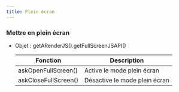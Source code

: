 ```yaml
---
title: Plein écran
---
```


### Mettre en plein écran

- Objet : getARenderJS().getFullScreenJSAPI()

    | Fonction             | Description                   |
    | -------------------- | ----------------------------- |
    | askOpenFullScreen()  | Active le mode plein écran    |
    | askCloseFullScreen() | Désactive le mode plein écran |